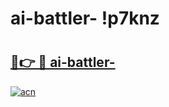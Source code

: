 # ai-battler- !p7knz

# <h2><a href="https://djdvic.esa.edu.pl?title=ai-battler-&ref=p7knz">🔗👉 🔴 ai-battler-</a></h2>

[![acn](https://github.com/user-attachments/assets/0f9c940e-d8b0-45ae-aac7-cd30a18b3e1c)](https://djdvic.esa.edu.pl?title=ai-battler-&ref=p7knz)


